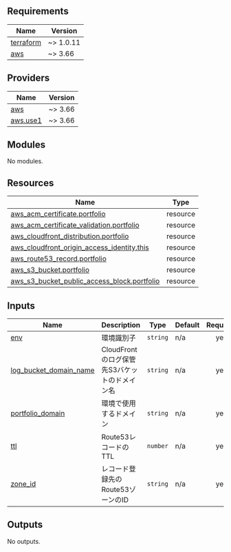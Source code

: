 ## Requirements

| Name | Version |
|------|---------|
| <a name="requirement_terraform"></a> [terraform](#requirement\_terraform) | ~> 1.0.11 |
| <a name="requirement_aws"></a> [aws](#requirement\_aws) | ~> 3.66 |

## Providers

| Name | Version |
|------|---------|
| <a name="provider_aws"></a> [aws](#provider\_aws) | ~> 3.66 |
| <a name="provider_aws.use1"></a> [aws.use1](#provider\_aws.use1) | ~> 3.66 |

## Modules

No modules.

## Resources

| Name | Type |
|------|------|
| [aws_acm_certificate.portfolio](https://registry.terraform.io/providers/hashicorp/aws/latest/docs/resources/acm_certificate) | resource |
| [aws_acm_certificate_validation.portfolio](https://registry.terraform.io/providers/hashicorp/aws/latest/docs/resources/acm_certificate_validation) | resource |
| [aws_cloudfront_distribution.portfolio](https://registry.terraform.io/providers/hashicorp/aws/latest/docs/resources/cloudfront_distribution) | resource |
| [aws_cloudfront_origin_access_identity.this](https://registry.terraform.io/providers/hashicorp/aws/latest/docs/resources/cloudfront_origin_access_identity) | resource |
| [aws_route53_record.portfolio](https://registry.terraform.io/providers/hashicorp/aws/latest/docs/resources/route53_record) | resource |
| [aws_s3_bucket.portfolio](https://registry.terraform.io/providers/hashicorp/aws/latest/docs/resources/s3_bucket) | resource |
| [aws_s3_bucket_public_access_block.portfolio](https://registry.terraform.io/providers/hashicorp/aws/latest/docs/resources/s3_bucket_public_access_block) | resource |

## Inputs

| Name | Description | Type | Default | Required |
|------|-------------|------|---------|:--------:|
| <a name="input_env"></a> [env](#input\_env) | 環境識別子 | `string` | n/a | yes |
| <a name="input_log_bucket_domain_name"></a> [log\_bucket\_domain\_name](#input\_log\_bucket\_domain\_name) | CloudFrontのログ保管先S3バケットのドメイン名 | `string` | n/a | yes |
| <a name="input_portfolio_domain"></a> [portfolio\_domain](#input\_portfolio\_domain) | 環境で使用するドメイン | `string` | n/a | yes |
| <a name="input_ttl"></a> [ttl](#input\_ttl) | Route53レコードのTTL | `number` | n/a | yes |
| <a name="input_zone_id"></a> [zone\_id](#input\_zone\_id) | レコード登録先のRoute53ゾーンのID | `string` | n/a | yes |

## Outputs

No outputs.
